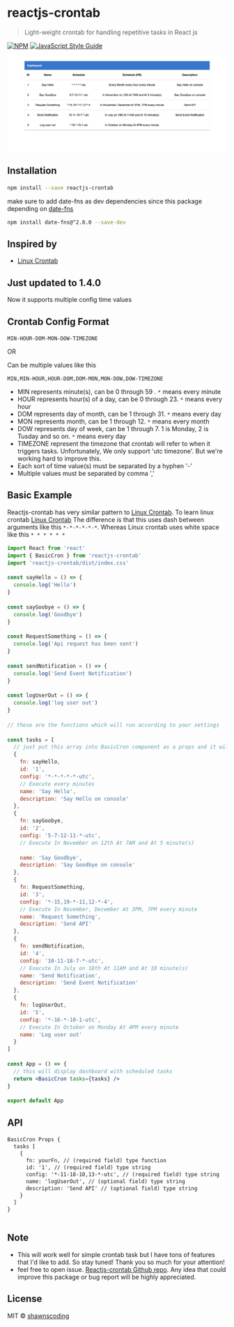 # reactjs-crontab

> Light-weight crontab for handling repetitive tasks in React js

[![NPM](https://img.shields.io/npm/v/reactjs-crontab.svg)](https://www.npmjs.com/package/reactjs-crontab) [![JavaScript Style Guide](https://img.shields.io/badge/code_style-standard-brightgreen.svg)](https://standardjs.com)

![Dashboard Demo](assets/dashboard.png)

## Installation

```bash
npm install --save reactjs-crontab
```

make sure to add date-fns as dev dependencies since this package depending on [date-fns](https://github.com/date-fns/date-fns#readme)

```bash
npm install date-fns@^2.0.0 --save-dev
```

## Inspired by

- [Linux Crontab](https://www.geeksforgeeks.org/crontab-in-linux-with-examples)

## Just updated to 1.4.0

Now it supports multiple config time values

## Crontab Config Format

```
MIN-HOUR-DOM-MON-DOW-TIMEZONE
```

OR

Can be multiple values like this

```
MIN,MIN-HOUR,HOUR-DOM,DOM-MON,MON-DOW,DOW-TIMEZONE
```

- MIN represents minute(s), can be 0 through 59
  . `*` means every minute
- HOUR represents hour(s) of a day, can be 0 through 23. `*` means every hour
- DOM represents day of month, can be 1 through 31. `*` means every day
- MON represents month, can be 1 through 12. `*` means every month
- DOW represents day of week, can be 1 through 7. 1 is Monday, 2 is Tusday and so on. `*` means every day
- TIMEZONE represent the timezone that crontab will refer to when it triggers tasks. Unfortunately, We only support 'utc timezone'. But we're working hard to improve this.
- Each sort of time value(s) must be separated by a hyphen '-'
- Multiple values must be separated by comma ','

## Basic Example

Reactjs-crontab has very similar pattern to [Linux Crontab](https://www.geeksforgeeks.org/crontab-in-linux-with-examples).
To learn linux crontab [Linux Crontab](https://www.geeksforgeeks.org/crontab-in-linux-with-examples)
The difference is that this uses dash between arguments like this `*-*-*-*-*-*`. Whereas Linux crontab uses white space like this `* * * * * *`

```jsx
import React from 'react'
import { BasicCron } from 'reactjs-crontab'
import 'reactjs-crontab/dist/index.css'

const sayHello = () => {
  console.log('Hello')
}

const sayGoobye = () => {
  console.log('Goodbye')
}

const RequestSomething = () => {
  console.log('Api request has been sent')
}

const sendNotification = () => {
  console.log('Send Event Notification')
}

const logUserOut = () => {
  console.log('log user out')
}

// these are the functions which will run according to your settings

const tasks = [
  // just put this array into BasicCron component as a props and it will work like magic!
  {
    fn: sayHello,
    id: '1',
    config: '*-*-*-*-*-utc',
    // Execute every minutes
    name: 'Say Hello',
    description: 'Say Hello on console'
  },
  {
    fn: sayGoobye,
    id: '2',
    config: '5-7-12-11-*-utc',
    // Execute In November on 12th At 7AM and At 5 minute(s)

    name: 'Say Goodbye',
    description: 'Say Goodbye on console'
  },
  {
    fn: RequestSomething,
    id: '3',
    config: '*-15,19-*-11,12-*-4',
    // Execute In November, December At 3PM, 7PM every minute
    name: 'Request Something',
    description: 'Send API'
  },
  {
    fn: sendNotification,
    id: '4',
    config: '10-11-18-7-*-utc',
    // Execute In July on 18th At 11AM and At 10 minute(s)
    name: 'Send Notification',
    description: 'Send Event Notification'
  },
  {
    fn: logUserOut,
    id: '5',
    config: '*-16-*-10-1-utc',
    // Execute In October on Monday At 4PM every minute
    name: 'Log user out'
  }
]

const App = () => {
  // this will display dashboard with scheduled tasks
  return <BasicCron tasks={tasks} />
}

export default App
```

## API

```
BasicCron Props {
  tasks [
    {
      fn: yourFn, // (required field) type function
      id: '1', // (required field) type string
      config: '*-11-18-10,13-*-utc', // (required field) type string
      name: 'logUserOut', // (optional field) type string
      description: 'Send API' // (optional field) type string
    }
  ]
}


```

## Note

- This will work well for simple crontab task but I have tons of features that I'd like to add. So stay tuned!
  Thank you so much for your attention!
- feel free to open issue. [Reactjs-crontab Github repo](https://github.com/shawnscoding/reactjs-crontab).
  Any idea that could improve this package or bug report will be highly appreciated.

## License

MIT © [shawnscoding](https://github.com/shawnscoding/reactjs-crontab/blob/master/LICENSE)
